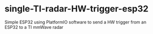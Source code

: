 # single-TI-radar-HW-trigger-esp32
 Simple ESP32 using PlatformIO software to send a HW trigger from an ESP32 to a TI mmWave radar
